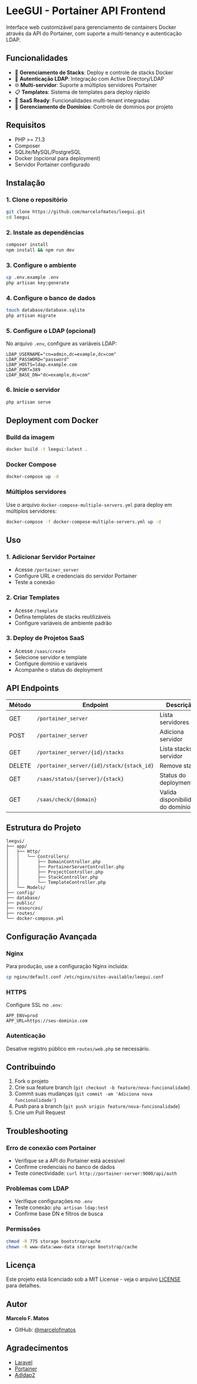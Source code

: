 # LeeGUI - Portainer API Frontend

Interface web customizável para gerenciamento de containers Docker através da API do Portainer, com suporte a multi-tenancy e autenticação LDAP.

## Funcionalidades

- 🚀 **Gerenciamento de Stacks**: Deploy e controle de stacks Docker
- 🔐 **Autenticação LDAP**: Integração com Active Directory/LDAP
- 🌐 **Multi-servidor**: Suporte a múltiplos servidores Portainer
- 📋 **Templates**: Sistema de templates para deploy rápido
- 🏢 **SaaS Ready**: Funcionalidades multi-tenant integradas
- 🎯 **Gerenciamento de Domínios**: Controle de domínios por projeto

## Requisitos

- PHP >= 7.1.3
- Composer
- SQLite/MySQL/PostgreSQL
- Docker (opcional para deployment)
- Servidor Portainer configurado

## Instalação

### 1. Clone o repositório
```bash
git clone https://github.com/marcelofmatos/leegui.git
cd leegui
```

### 2. Instale as dependências
```bash
composer install
npm install && npm run dev
```

### 3. Configure o ambiente
```bash
cp .env.example .env
php artisan key:generate
```

### 4. Configure o banco de dados
```bash
touch database/database.sqlite
php artisan migrate
```

### 5. Configure o LDAP (opcional)
No arquivo `.env`, configure as variáveis LDAP:
```env
LDAP_USERNAME="cn=admin,dc=example,dc=com"
LDAP_PASSWORD="password"
LDAP_HOSTS=ldap.example.com
LDAP_PORT=389
LDAP_BASE_DN="dc=example,dc=com"
```

### 6. Inicie o servidor
```bash
php artisan serve
```

## Deployment com Docker

### Build da imagem
```bash
docker build -t leegui:latest .
```

### Docker Compose
```bash
docker-compose up -d
```

### Múltiplos servidores
Use o arquivo `docker-compose-multiple-servers.yml` para deploy em múltiplos servidores:
```bash
docker-compose -f docker-compose-multiple-servers.yml up -d
```

## Uso

### 1. Adicionar Servidor Portainer
- Acesse `/portainer_server`
- Configure URL e credenciais do servidor Portainer
- Teste a conexão

### 2. Criar Templates
- Acesse `/template`
- Defina templates de stacks reutilizáveis
- Configure variáveis de ambiente padrão

### 3. Deploy de Projetos SaaS
- Acesse `/saas/create`
- Selecione servidor e template
- Configure domínio e variáveis
- Acompanhe o status do deployment

## API Endpoints

| Método | Endpoint | Descrição |
|--------|----------|-----------|
| GET | `/portainer_server` | Lista servidores |
| POST | `/portainer_server` | Adiciona servidor |
| GET | `/portainer_server/{id}/stacks` | Lista stacks do servidor |
| DELETE | `/portainer_server/{id}/stack/{stack_id}` | Remove stack |
| GET | `/saas/status/{server}/{stack}` | Status do deployment |
| GET | `/saas/check/{domain}` | Valida disponibilidade do domínio |

## Estrutura do Projeto

```
leegui/
├── app/
│   ├── Http/
│   │   └── Controllers/
│   │       ├── DomainController.php
│   │       ├── PortainerServerController.php
│   │       ├── ProjectController.php
│   │       ├── StackController.php
│   │       └── TemplateController.php
│   └── Models/
├── config/
├── database/
├── public/
├── resources/
├── routes/
└── docker-compose.yml
```

## Configuração Avançada

### Nginx
Para produção, use a configuração Nginx incluída:
```bash
cp nginx/default.conf /etc/nginx/sites-available/leegui.conf
```

### HTTPS
Configure SSL no `.env`:
```env
APP_ENV=prod
APP_URL=https://seu-dominio.com
```

### Autenticação
Desative registro público em `routes/web.php` se necessário.

## Contribuindo

1. Fork o projeto
2. Crie sua feature branch (`git checkout -b feature/nova-funcionalidade`)
3. Commit suas mudanças (`git commit -am 'Adiciona nova funcionalidade'`)
4. Push para a branch (`git push origin feature/nova-funcionalidade`)
5. Crie um Pull Request

## Troubleshooting

### Erro de conexão com Portainer
- Verifique se a API do Portainer está acessível
- Confirme credenciais no banco de dados
- Teste conectividade: `curl http://portainer-server:9000/api/auth`

### Problemas com LDAP
- Verifique configurações no `.env`
- Teste conexão: `php artisan ldap:test`
- Confirme base DN e filtros de busca

### Permissões
```bash
chmod -R 775 storage bootstrap/cache
chown -R www-data:www-data storage bootstrap/cache
```

## Licença

Este projeto está licenciado sob a MIT License - veja o arquivo [LICENSE](LICENSE) para detalhes.

## Autor

**Marcelo F. Matos**
- GitHub: [@marcelofmatos](https://github.com/marcelofmatos)

## Agradecimentos

- [Laravel](https://laravel.com)
- [Portainer](https://www.portainer.io)
- [Adldap2](https://github.com/Adldap2/Adldap2)
